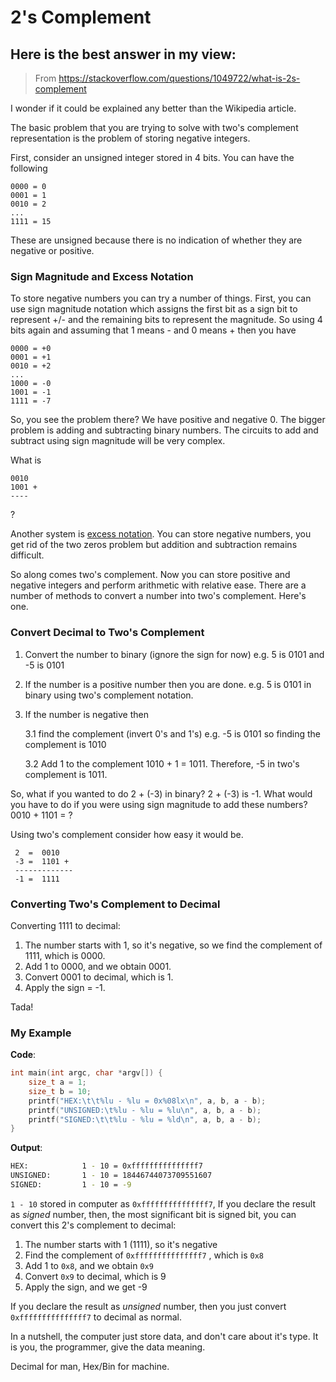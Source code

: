 # 2's Complement

## Here is the best answer in my view:

> From https://stackoverflow.com/questions/1049722/what-is-2s-complement

I wonder if it could be explained any better than the Wikipedia article.

The basic problem that you are trying to solve with two's complement representation is the problem of storing negative integers.

First, consider an unsigned integer stored in 4 bits. You can have the following

```
0000 = 0
0001 = 1
0010 = 2
...
1111 = 15
```

These are unsigned because there is no indication of whether they are negative or positive.

### Sign Magnitude and Excess Notation

To store negative numbers you can try a number of things. First, you can use sign magnitude notation which assigns the first bit as a sign bit to represent +/- and the remaining bits to represent the magnitude. So using 4 bits again and assuming that 1 means - and 0 means + then you have

```
0000 = +0
0001 = +1
0010 = +2
...
1000 = -0
1001 = -1
1111 = -7
```

So, you see the problem there? We have positive and negative 0. The bigger problem is adding and subtracting binary numbers. The circuits to add and subtract using sign magnitude will be very complex.

What is

```
0010
1001 +
----
```

?

Another system is [excess notation](https://web.archive.org/web/20170223233445/http://www.cs.umd.edu/class/sum2003/cmsc311/Notes/Data/bias.html). You can store negative numbers, you get rid of the two zeros problem but addition and subtraction remains difficult.

So along comes two's complement. Now you can store positive and negative integers and perform arithmetic with relative ease. There are a number of methods to convert a number into two's complement. Here's one.

### Convert Decimal to Two's Complement

1. Convert the number to binary (ignore the sign for now) e.g. 5 is 0101 and -5 is 0101

2. If the number is a positive number then you are done. e.g. 5 is 0101 in binary using two's complement notation.

3. If the number is negative then

   3.1 find the complement (invert 0's and 1's) e.g. -5 is 0101 so finding the complement is 1010

   3.2 Add 1 to the complement 1010 + 1 = 1011. Therefore, -5 in two's complement is 1011.

So, what if you wanted to do 2 + (-3) in binary? 2 + (-3) is -1. What would you have to do if you were using sign magnitude to add these numbers? 0010 + 1101 = ?

Using two's complement consider how easy it would be.

```
 2  =  0010
 -3 =  1101 +
 -------------
 -1 =  1111
```

### Converting Two's Complement to Decimal

Converting 1111 to decimal:

1. The number starts with 1, so it's negative, so we find the complement of 1111, which is 0000.
2. Add 1 to 0000, and we obtain 0001.
3. Convert 0001 to decimal, which is 1.
4. Apply the sign = -1.

Tada!



### My Example



**Code**:

```C
int main(int argc, char *argv[]) {
    size_t a = 1;
    size_t b = 10;
    printf("HEX:\t\t%lu - %lu = 0x%08lx\n", a, b, a - b);
    printf("UNSIGNED:\t%lu - %lu = %lu\n", a, b, a - b);
    printf("SIGNED:\t\t%lu - %lu = %ld\n", a, b, a - b);
}
```



**Output**:

```bash
HEX:            1 - 10 = 0xfffffffffffffff7
UNSIGNED:       1 - 10 = 18446744073709551607
SIGNED:         1 - 10 = -9
```



`1 - 10` stored in computer as `0xfffffffffffffff7`, If you declare the result as *signed* number, then, the most significant bit is signed bit, you can convert this 2's complement to decimal:

1. The number starts with 1 (1111), so it's negative
2. Find the complement of `0xfffffffffffffff7` , which is `0x8`
3. Add 1 to `0x8`, and we obtain `0x9`
4. Convert `0x9` to decimal, which is 9
5. Apply the sign, and we get -9

If you declare the result as *unsigned* number, then you just convert `0xfffffffffffffff7` to decimal as normal. 

In a nutshell, the computer just store data, and don't care about it's type. It is you, the programmer,  give the data meaning. 

Decimal for man, Hex/Bin for machine.